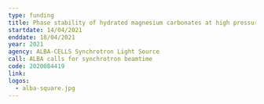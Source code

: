 ```yaml
---
type: funding
title: Phase stability of hydrated magnesium carbonates at high pressures and temperatures. The role of water&colon; Nesquihonite MgCO<sub>3</sub>x3H<sub>2</sub>O and lansfordite MgCO<sub>3</sub>x5H<sub>2</sub>O minerals
startdate: 14/04/2021
enddate: 18/04/2021
year: 2021
agency: ALBA-CELLS Synchrotron Light Source
call: ALBA calls for synchrotron beamtime
code: 2020084419
link:
logos:
  - alba-square.jpg
---
```

